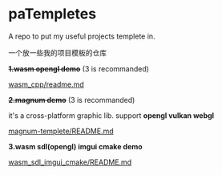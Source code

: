 # paTempletes
A repo to put my useful projects templete in.

一个放一些我的项目模板的仓库

~~**1.wasm opengl demo**~~ (3 is recommanded)

[wasm_cpp/readme.md](wasm_cpp/readme.md)

**~~2.magnum demo~~** (3 is recommanded)

it's a cross-platform graphic lib. support **opengl vulkan webgl**

[magnum-templete/README.md](magnum-templete/readme.md)

**3.wasm sdl(opengl) imgui cmake demo**

[wasm_sdl_imgui_cmake/README.md](wasm_sdl_imgui_cmake/readme.md)

